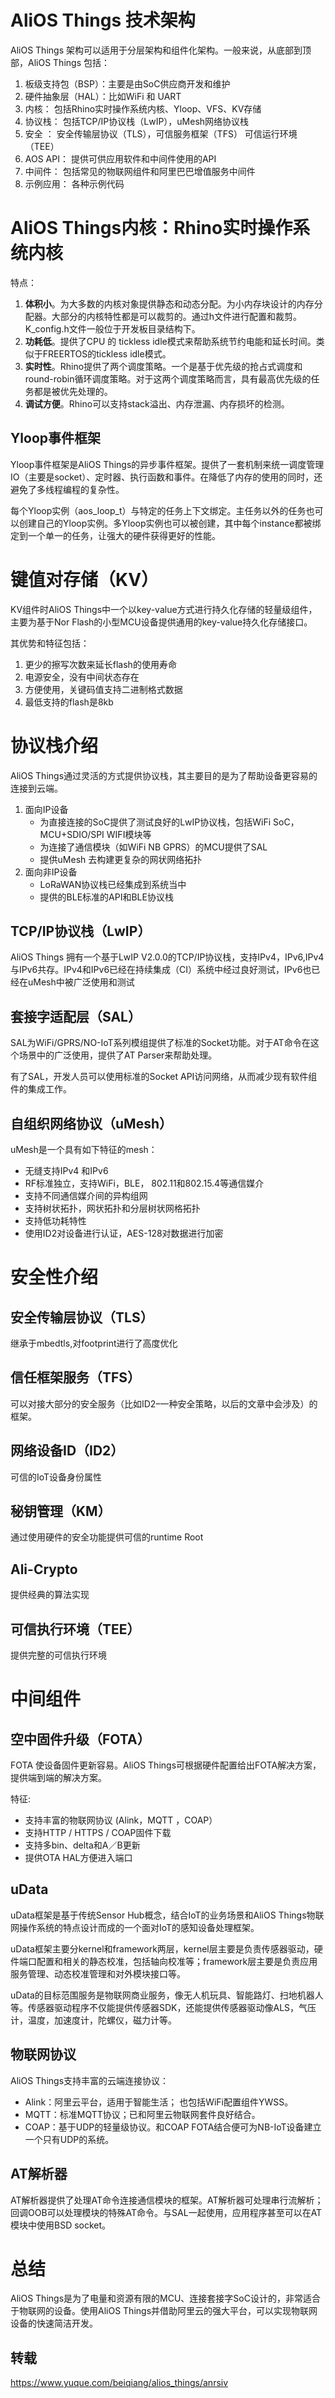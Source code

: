 # AliOS Things 技术架构

AliOS Things 架构可以适用于分层架构和组件化架构。一般来说，从底部到顶部，AliOS Things 包括：

1. 板级支持包（BSP）：主要是由SoC供应商开发和维护
2. 硬件抽象层（HAL）：比如WiFi 和 UART
3. 内核： 包括Rhino实时操作系统内核、Yloop、VFS、KV存储
4. 协议栈： 包括TCP/IP协议栈（LwIP），uMesh网络协议栈
5. 安全 ： 安全传输层协议（TLS），可信服务框架（TFS） 可信运行环境（TEE）
6. AOS API： 提供可供应用软件和中间件使用的API
7. 中间件： 包括常见的物联网组件和阿里巴巴增值服务中间件
8. 示例应用： 各种示例代码

# AliOS Things内核：Rhino实时操作系统内核

特点：

1. **体积小**。为大多数的内核对象提供静态和动态分配。为小内存块设计的内存分配器。大部分的内核特性都是可以裁剪的。通过h文件进行配置和裁剪。K_config.h文件一般位于开发板目录结构下。
2. **功耗低**。提供了CPU 的 tickless idle模式来帮助系统节约电能和延长时间。类似于FREERTOS的tickless idle模式。
3. **实时性**。Rhino提供了两个调度策略。一个是基于优先级的抢占式调度和round-robin循环调度策略。对于这两个调度策略而言，具有最高优先级的任务都是被优先处理的。
4. **调试方便**。Rhino可以支持stack溢出、内存泄漏、内存损坏的检测。

## Yloop事件框架

Yloop事件框架是AliOS Things的异步事件框架。提供了一套机制来统一调度管理IO（主要是socket）、定时器、执行函数和事件。在降低了内存的使用的同时，还避免了多线程编程的复杂性。

每个Yloop实例（aos_loop_t）与特定的任务上下文绑定。主任务以外的任务也可以创建自己的Yloop实例。多Yloop实例也可以被创建，其中每个instance都被绑定到一个单一的任务，让强大的硬件获得更好的性能。

# 键值对存储（KV）

KV组件时AliOS Things中一个以key-value方式进行持久化存储的轻量级组件，主要为基于Nor Flash的小型MCU设备提供通用的key-value持久化存储接口。

其优势和特征包括：

1. 更少的擦写次数来延长flash的使用寿命
2. 电源安全，没有中间状态存在
3. 方便使用，关键码值支持二进制格式数据
4. 最低支持的flash是8kb

# 协议栈介绍

AliOS Things通过灵活的方式提供协议栈，其主要目的是为了帮助设备更容易的连接到云端。

1. 面向IP设备
   - 为直接连接的SoC提供了测试良好的LwIP协议栈，包括WiFi SoC，MCU+SDIO/SPI WIFI模块等
   - 为连接了通信模块（如WiFi   NB   GPRS）的MCU提供了SAL
   - 提供uMesh 去构建更复杂的网状网络拓扑
2. 面向非IP设备
   - LoRaWAN协议栈已经集成到系统当中
   - 提供的BLE标准的API和BLE协议栈

## TCP/IP协议栈（LwIP）

AliOS Things 拥有一个基于LwIP V2.0.0的TCP/IP协议栈，支持IPv4，IPv6,IPv4与IPv6共存。IPv4和IPv6已经在持续集成（CI）系统中经过良好测试，IPv6也已经在uMesh中被广泛使用和测试

## 套接字适配层（SAL）

SAL为WiFi/GPRS/NO-IoT系列模组提供了标准的Socket功能。对于AT命令在这个场景中的广泛使用，提供了AT Parser来帮助处理。

有了SAL，开发人员可以使用标准的Socket API访问网络，从而减少现有软件组件的集成工作。

## 自组织网络协议（uMesh）

uMesh是一个具有如下特征的mesh：

- 无缝支持IPv4 和IPv6
- RF标准独立，支持WiFi，BLE， 802.11和802.15.4等通信媒介
- 支持不同通信媒介间的异构组网
- 支持树状拓扑，网状拓扑和分层树状网格拓扑
- 支持低功耗特性
- 使用ID2对设备进行认证，AES-128对数据进行加密

# 安全性介绍

## 安全传输层协议（TLS）

继承于mbedtls,对footprint进行了高度优化

## 信任框架服务（TFS）

可以对接大部分的安全服务（比如ID2–一种安全策略，以后的文章中会涉及）的框架。

## 网络设备ID（ID2）

可信的IoT设备身份属性

## 秘钥管理（KM）

通过使用硬件的安全功能提供可信的runtime Root

## Ali-Crypto

提供经典的算法实现

## 可信执行环境（TEE）

提供完整的可信执行环境

# 中间组件

## 空中固件升级（FOTA）

FOTA 使设备固件更新容易。AliOS Things可根据硬件配置给出FOTA解决方案，提供端到端的解决方案。

特征:

- 支持丰富的物联网协议 (Alink，MQTT ，COAP）
- 支持HTTP / HTTPS / COAP固件下载
- 支持多bin、delta和A／B更新
- 提供OTA HAL方便进入端口

## uData

uData框架是基于传统Sensor Hub概念，结合IoT的业务场景和AliOS Things物联网操作系统的特点设计而成的一个面对IoT的感知设备处理框架。

uData框架主要分kernel和framework两层，kernel层主要是负责传感器驱动，硬件端口配置和相关的静态校准，包括轴向校准等；framework层主要是负责应用服务管理、动态校准管理和对外模块接口等。

uData的目标范围服务是物联网商业服务，像无人机玩具、智能路灯、扫地机器人等。传感器驱动程序不仅能提供传感器SDK，还能提供传感器驱动像ALS，气压计，温度，加速度计，陀螺仪，磁力计等。

## 物联网协议

AliOS Things支持丰富的云端连接协议：

- Alink：阿里云平台，适用于智能生活； 也包括WiFi配置组件YWSS。
- MQTT：标准MQTT协议；已和阿里云物联网套件良好结合。
- COAP：基于UDP的轻量级协议。和COAP FOTA结合便可为NB-IoT设备建立一个只有UDP的系统。

## AT解析器

AT解析器提供了处理AT命令连接通信模块的框架。AT解析器可处理串行流解析；回调OOB可以处理模块的特殊AT命令。与SAL一起使用，应用程序甚至可以在AT模块中使用BSD socket。

# 总结

AliOS Things是为了电量和资源有限的MCU、连接套接字SoC设计的，非常适合于物联网的设备。使用AliOS Things并借助阿里云的强大平台，可以实现物联网设备的快速简洁开发。



## 转载

https://www.yuque.com/beiqiang/alios_things/anrsiv

